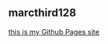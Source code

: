 ## marcthird128

<a target="_blank" href="https://marcthird128.github.io/rr">this is my Github Pages site</a>
